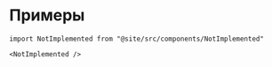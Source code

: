 # Примеры

```mdx-code-block
import NotImplemented from "@site/src/components/NotImplemented"

<NotImplemented />
```
